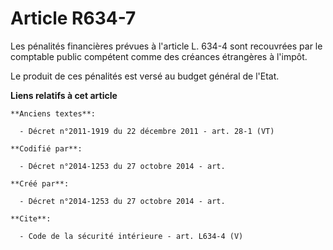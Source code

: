 # Article R634-7

Les pénalités financières prévues à l'article L. 634-4 sont recouvrées par le comptable public compétent comme des créances
étrangères à l'impôt. 

Le produit de ces pénalités est versé au budget général de l'Etat.

**Liens relatifs à cet article**

	**Anciens textes**:

	  - Décret n°2011-1919 du 22 décembre 2011 - art. 28-1 (VT)

	**Codifié par**:

	  - Décret n°2014-1253 du 27 octobre 2014 - art.

	**Créé par**:

	  - Décret n°2014-1253 du 27 octobre 2014 - art.

	**Cite**:

	  - Code de la sécurité intérieure - art. L634-4 (V)
